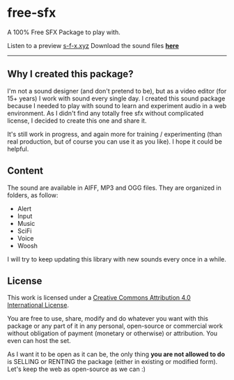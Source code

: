 # free-sfx
A 100% Free SFX Package to play with.

Listen to a preview [s-f-x.xyz](http://s-f-x.xyz)
Download the sound files [**here**](https://studionora.ca/Download/s-f-x/Free%20SFX%20Package.zip)

---

Why I created this package?
---
I'm not a sound designer (and don't pretend to be), but as a video editor (for 15+ years) I work with sound every single day. I created this sound package because I needed to play with sound to learn and experiment audio in a web environment. As I didn't find any totally free sfx without complicated license, I decided to create this one and share it.

It's still work in progress, and again more for training / experimenting (than real production, but of course you can use it as you like). I hope it could be helpful.

Content
---
The sound are available in AIFF, MP3 and OGG files. They are organized in folders, as follow:

- Alert
- Input
- Music
- SciFi
- Voice
- Woosh

I will try to keep updating this library with new sounds every once in a while.

License
---
This work is licensed under a [Creative Commons Attribution 4.0 International License](http://creativecommons.org/licenses/by/4.0/).

You are free to use, share, modify and do whatever you want with this package or any part of it in any personal, open-source or commercial work without obligation of payment (monetary or otherwise) or attribution. You even can host the set.

As I want it to be open as it can be, the only thing **you are not allowed to do** is SELLING or RENTING the package (either in existing or modified form). Let's keep the web as open-source as we can :)
